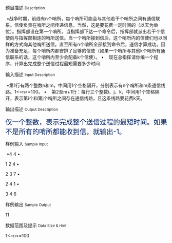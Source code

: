 <div class="panel panel-default">
<div class="area-title">
<span>
题目描述
<small>Description</small>
</span></div>
<div class="panel-body">

<p> <span style=""><span style="">•</span></span><span style="">战争时期，前线有</span><span style="">n</span><span style="">个哨所，每个哨所可能会与其他若干个哨所之间有通信联系。信使负责在</span><span style="">哨所之间传递信息，当然，这是要花费一定时间的（以天为单位）。指挥部设在第一个哨所。</span><span style="">当指挥部下达一个命令后，指挥部就派出若干个信使向与指挥部相连的哨所送信。当一个哨所</span><span style="">接到信后，这个哨所内的信使们也以同样的方式向其他哨所送信。直至所有</span><span style="">n</span><span style="">个哨所全部接到</span><span style="">命令后，送信才算成功。因为准备充足，每个哨所内都安排了足够的信使（如果一个哨所与其</span><span style="">他</span><span style="">k</span><span style="">个哨所有通信联系的话，这个哨所内至少会配备</span><span style="">k</span><span style="">个信使）。 </span> <span style=""><span style="">•</span></span><span style="">    </span><span style="">现在总指挥请你编一个程序，计算出完成整个送信过程最短需要多少时间</span></p>

</div>
</div>

<div class="panel panel-default">
<div class="area-title">
<span>
输入描述
<small>Input Description</small>
</span></div>
<div class="panel-body">
<p> <span style=""><span style="">•</span></span><span style="">第</span><span style="">1</span><span style="">行有两个整数</span><span style="">n</span><span style="">和</span><span style="">m</span><span style="">，中间用</span><span style="">1</span><span style="">个空格隔开，分别表示有</span><span style="">n</span><span style="">个哨所和</span><span style="">m</span><span style="">条通信线路。</span><span style="">1&lt;=n&lt;=100</span><span style="">。 </span> <span style=""><span style="">•</span></span><span style="">    </span><span style="">第</span><span style="">2</span><span style="">至</span><span style="">m+1</span><span style="">行：每行三个整数</span><span style="">i</span><span style="">、</span><span style="">j</span><span style="">、</span><span style="">k</span><span style="">，中间用</span><span style="">1</span><span style="">个空格隔开，表示第</span><span style="">i</span><span style="">个和第</span><span style="">j</span><span style="">个哨所之间存在</span><span style="">通信线路，且这条线路要花费</span><span style="">k</span><span style="">天。 </span>  </p>

</div>
</div>
<div  class="panel panel-default">
<div class="area-title">
<span>
输出描述
<small>Output Description</small>
</span></div>
<div class="panel-body">

<p><span style="font-family:微软雅黑;font-size:21px;color:#002060">仅一个整数，表示完成整个送信过程的最短时间。如果不是所有的哨所都能收到信，就输出</span><span style=";font-size:21px;color:#002060">-1</span><span style="font-family:微软雅黑;font-size:21px;color:#002060">。</span></p>

</div>
</div>


<div class="panel panel-default">
<div class="area-title">
<span>
样例输入
<small>Sample Input</small>
</span></div>
<div class="panel-body">
<p> <span style=""><span style="">•</span></span><span style="">4 4 </span> <span style=""><span style="">•</span></span><span style="">    </span></p><p><span style="">1 2 4 </span> <span style=""><span style="">•</span></span><span style="">    </span></p><p><span style="">2 3 7 </span> <span style=""><span style="">•</span></span><span style="">   </span></p><p><span style="">2 4 1 </span> <span style=""><span style="">•</span></span><span style="">    </span></p><p><span style="">3 4 6 </span>  </p>

</div>
</div>

<div class="panel panel-default">
<div class="area-title">
<span>
样例输出
<small>Sample Output</small>
</span></div>
<div class="panel-body">
<p><span style="">11</span></p>

</div>
</div>

<div class="panel panel-default">
<div class="area-title">
<span>
数据范围及提示
<small>Data Size & Hint</small>
</span></div>
<div class="panel-body">
<p><span style="">1&lt;=n&lt;=100</span></p>
</div>
</div>